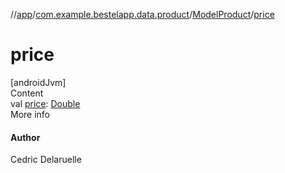 //[app](../../index.md)/[com.example.bestelapp.data.product](../index.md)/[ModelProduct](index.md)/[price](price.md)



# price  
[androidJvm]  
Content  
val [price](price.md): [Double](https://kotlinlang.org/api/latest/jvm/stdlib/kotlin/-double/index.html)  
More info  


#### Author  


Cedric Delaruelle

  



